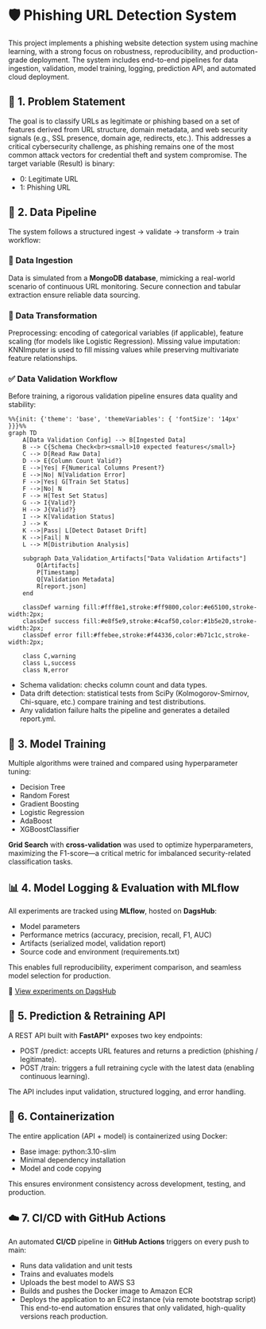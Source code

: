 # 🛡️ Phishing URL Detection System
This project implements a phishing website detection system using machine learning, with a strong focus on robustness, reproducibility, and production-grade deployment. The system includes end-to-end pipelines for data ingestion, validation, model training, logging, prediction API, and automated cloud deployment.

## 🎯 1. Problem Statement
The goal is to classify URLs as legitimate or phishing based on a set of features derived from URL structure, domain metadata, and web security signals (e.g., SSL presence, domain age, redirects, etc.).
This addresses a critical cybersecurity challenge, as phishing remains one of the most common attack vectors for credential theft and system compromise. The target variable (Result) is binary:
- 0: Legitimate URL
- 1: Phishing URL

## 🧪 2. Data Pipeline
The system follows a structured ingest → validate → transform → train workflow:

### 🔽 Data Ingestion
Data is simulated from a **MongoDB database**, mimicking a real-world scenario of continuous URL monitoring.
Secure connection and tabular extraction ensure reliable data sourcing.
### 🧹 Data Transformation
Preprocessing: encoding of categorical variables (if applicable), feature scaling (for models like Logistic Regression).
Missing value imputation: KNNImputer is used to fill missing values while preserving multivariate feature relationships.

### ✅ Data Validation Workflow

 Before training, a rigorous validation pipeline ensures data quality and stability:

```mermaid
%%{init: {'theme': 'base', 'themeVariables': { 'fontSize': '14px' }}}%%
graph TD
    A[Data Validation Config] --> B[Ingested Data]
    B --> C{Schema Check<br><small>10 expected features</small>}
    C --> D[Read Raw Data]
    D --> E{Column Count Valid?}
    E -->|Yes| F{Numerical Columns Present?}
    E -->|No| N[Validation Error]
    F -->|Yes| G[Train Set Status]
    F -->|No| N
    F --> H[Test Set Status]
    G --> I{Valid?}
    H --> J{Valid?}
    I --> K[Validation Status]
    J --> K
    K -->|Pass| L[Detect Dataset Drift]
    K -->|Fail| N
    L --> M[Distribution Analysis]

    subgraph Data_Validation_Artifacts["Data Validation Artifacts"]
        O[Artifacts]
        P[Timestamp]
        Q[Validation Metadata]
        R[report.json]
    end

    classDef warning fill:#fff8e1,stroke:#ff9800,color:#e65100,stroke-width:2px;
    classDef success fill:#e8f5e9,stroke:#4caf50,color:#1b5e20,stroke-width:2px;
    classDef error fill:#ffebee,stroke:#f44336,color:#b71c1c,stroke-width:2px;

    class C,warning
    class L,success
    class N,error
```

- Schema validation: checks column count and data types.
- Data drift detection: statistical tests from SciPy (Kolmogorov-Smirnov, Chi-square, etc.) compare training and test distributions.
-  Any validation failure halts the pipeline and generates a detailed report.yml.

## 🤖 3. Model Training
Multiple algorithms were trained and compared using hyperparameter tuning:

- Decision Tree
- Random Forest
- Gradient Boosting
- Logistic Regression
- AdaBoost
- XGBoostClassifier

**Grid Search** with **cross-validation** was used to optimize hyperparameters, maximizing the F1-score—a critical metric for imbalanced security-related classification tasks.

## 📊 4. Model Logging & Evaluation with MLflow
All experiments are tracked using **MLflow**, hosted on **DagsHub**:
- Model parameters
- Performance metrics (accuracy, precision, recall, F1, AUC)
- Artifacts (serialized model, validation report)
- Source code and environment (requirements.txt)

This enables full reproducibility, experiment comparison, and seamless model selection for production.

🔗 [View experiments on DagsHub](https://dagshub.com/garcialejan/Network-security-project.mlflow/#/experiments/0?searchFilter=&orderByKey=attributes.start_time&orderByAsc=false&startTime=ALL&lifecycleFilter=Active&modelVersionFilter=All+Runs&datasetsFilter=W10%3D)

## 🚀 5. Prediction & Retraining API
A REST API built with **FastAPI*** exposes two key endpoints:
- POST /predict: accepts URL features and returns a prediction (phishing / legitimate).
- POST /train: triggers a full retraining cycle with the latest data (enabling continuous learning).

The API includes input validation, structured logging, and error handling.

## 🐳 6. Containerization
The entire application (API + model) is containerized using Docker:

- Base image: python:3.10-slim
- Minimal dependency installation
- Model and code copying

This ensures environment consistency across development, testing, and production.

## ☁️ 7. CI/CD with GitHub Actions
An automated **CI/CD** pipeline in **GitHub Actions** triggers on every push to main:

- Runs data validation and unit tests
- Trains and evaluates models
- Uploads the best model to AWS S3
- Builds and pushes the Docker image to Amazon ECR
- Deploys the application to an EC2 instance (via remote bootstrap script)
This end-to-end automation ensures that only validated, high-quality versions reach production.